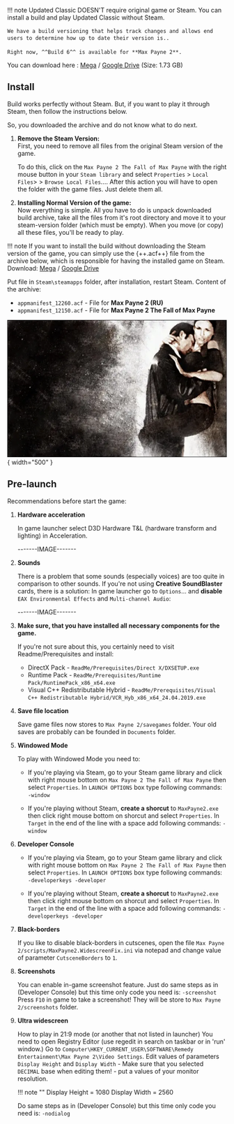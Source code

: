 !!! note
    Updated Classic DOESN'T require original game or Steam. You can install a build and play Updated Classic without Steam.

    We have a build versioning that helps track changes and allows end users to determine how up to date their version is.. 
    
    Right now, ^^Build 6^^ is available for **Max Payne 2**.

You can download here : [Mega](https://mega.nz/folder/7kJlRTBB#K-cStm8937nBzmtjXDTW1Q) / [Google Drive](https://drive.google.com/drive/folders/1UkD1eL_jFrvIlXOMgbETjYXxHTv0VrLF) (Size: 1.73 GB)

## Install
Build works perfectly without Steam. But, if you want to play it through Steam, then follow the instructions below.    

So, you downloaded the archive and do not know what to do next.

1. **Remove the Steam Version:**  
    First, you need to remove all files from the original Steam version of the game. 

    To do this, click on the `Max Payne 2 The Fall of Max Payne` with the right mouse button in your `Steam library` and select `Properties` > `Local Files`> > `Browse Local Files`.... After this action you will have to open the folder with the game files. Just delete them all.

2. **Installing Normal Version of the game:**  
Now everything is simple. All you have to do is unpack downloaded build archive, take all the files from it's root directory and move it to your steam-version folder (which must be empty). When you move (or copy) all these files, you'll be ready to play.

!!! note
    If you want to install the build without downloading the Steam version of the game, you can simply use the {++.acf++} file from the archive below, which is responsible for having the installed game on Steam.
Download:
[Mega](https://mega.nz/folder/7kJlRTBB#K-cStm8937nBzmtjXDTW1Q/file/j0xlhDhD) / [Google Drive](https://drive.google.com/file/d/1l6oLgY0KZIvOEtjVGF5ROn8Ngv20FUO8/view?usp=drive_link)

Put file in `Steam\steamapps` folder, after installation, restart Steam.
Content of the archive:

- `appmanifest_12260.acf` - File for **Max Payne 2 (RU)**
- `appmanifest_12150.acf` - File for **Max Payne 2 The Fall of Max Payne**

![alt](../../assets/mp2/mp2_0002.webp){ width="500" }

## Pre-launch

Recommendations before start the game:

1. **Hardware acceleration**
    
    In game launcher select D3D Hardware T&L (hardware transform and lighting) in Acceleration.
    
    -------IMAGE-------

2. **Sounds**
    
    There is a problem that some sounds (especially voices) are too quite in comparison to other sounds. If you're not using **Creative SoundBlaster** cards, there is a solution:
    In game launcher go to `Options`... and **disable** `EAX Environmental Effects` and `Multi-channel Audio`:

    -------IMAGE-------

3. **Make sure, that you have installed all necessary components for the game.**

    If you're not sure about this, you certainly need to visit Readme/Prerequisites and install:

    - DirectX Pack - `ReadMe/Prerequisites/Direct X/DXSETUP.exe`
    - Runtime Pack - `ReadMe/Prerequisites/Runtime Pack/RuntimePack_x86_x64.exe`
    - Visual C++ Redistributable Hybrid - `ReadMe/Prerequisites/Visual C++ Redistributable Hybrid/VCR_Hyb_x86_x64_24.04.2019.exe`

4. **Save file location**

    Save game files now stores to `Max Payne 2/savegames` folder. Your old saves are probably can be founded in `Documents` folder.

5. **Windowed Mode**

    To play with Windowed Mode you need to:

    - If you're playing via Steam, go to your Steam game library and click with right mouse bottom on `Max Payne 2 The Fall of Max Payne` then select `Properties`. In `LAUNCH OPTIONS` box type following commands:
        `-window`

    - If you're playing without Steam, **create a shorcut** to `MaxPayne2.exe` then click right mouse bottom on shorcut and select `Properties`. In `Target` in the end of the line with a space add following commands:
        `-window`

6. **Developer Console**

    - If you're playing via Steam, go to your Steam game library and click with right mouse bottom on `Max Payne 2 The Fall of Max Payne` then select `Properties`. In `LAUNCH OPTIONS` box type following commands:
        `-developerkeys -developer`

    - If you're playing without Steam, **create a shorcut** to `MaxPayne2.exe` then click right mouse bottom on shorcut and select `Properties`. In `Target` in the end of the line with a space add following commands:
        `-developerkeys -developer`

7. **Black-borders**

    If you like to disable black-borders in cutscenes, open the file `Max Payne 2/scripts/MaxPayne2.WidescreenFix.ini` via notepad and change value of parameter `CutsceneBorders` to `1`.

8. **Screenshots**

    You can enable in-game screenshot feature. Just do same steps as in (Developer Console) but this time only code you need is: `-screenshot`
    Press `F10` in game to take a screenshot! They will be store to `Max Payne 2/screenshots` folder.

9. **Ultra widescreen**

    How to play in 21:9 mode (or another that not listed in launcher)
    You need to open Registry Editor (use regedit in search on taskbar or in 'run' window.)
    Go to `Computer\HKEY_CURRENT_USER\SOFTWARE\Remedy Entertainment\Max Payne 2\Video Settings`.
    Edit values of parameters `Display Height` and `Display Width` - Make sure that you selected `DECIMAL` base when editing them! - put a values of your monitor resolution.

    !!! note ""
            Display Height = 1080
            Display Width = 2560


    Do same steps as in (Developer Console) but this time only code you need is: `-nodialog`
